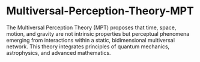 # Multiversal-Perception-Theory-MPT
The Multiversal Perception Theory (MPT) proposes that time, space, motion, and gravity are not intrinsic properties but perceptual phenomena emerging from interactions within a static, bidimensional multiversal network. This theory integrates principles of quantum mechanics, astrophysics, and advanced mathematics.
